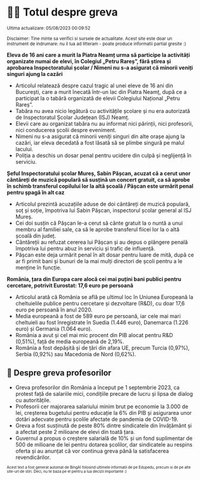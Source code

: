# 👩‍🏫 Totul despre greva
<sub>Ultima actualizare: 05/08/2023 00:09:52</sub>

<sub>Disclaimer: Tine minte sa verifici si sursele de actualitate. Acest site este doar un instrument de indrumare: nu il lua ad litteram - poate produce informatii partial gresite :)</sub>

**Eleva de 16 ani care a murit la Piatra Neamț urma să participe la activități organizate numai de elevi, în Colegiul „Petru Rareș”, fără știrea și aprobarea Inspectoratului școlar / Nimeni nu s-a asigurat că minorii veniți singuri ajung la cazări**
- Articolul relatează despre cazul tragic al unei eleve de 16 ani din București, care a murit înecată într-un lac din Piatra Neamț, după ce a participat la o tabără organizată de elevii Colegiului Național „Petru Rareș”.
- Tabăra nu avea nicio legătură cu activitățile școlare și nu era autorizată de Inspectoratul Școlar Județean (ISJ) Neamț.
- Elevii care au organizat tabăra nu au informat nici părinții, nici profesorii, nici conducerea școlii despre eveniment.
- Nimeni nu s-a asigurat că minorii veniți singuri din alte orașe ajung la cazări, iar eleva decedată a fost lăsată să se plimbe singură pe malul lacului.
- Poliția a deschis un dosar penal pentru ucidere din culpă și neglijență în serviciu.

**Șeful Inspectoratului școlar Mureș, Sabin Pășcan, acuzat că a cerut unor cântăreți de muzică populară să susțină un concert gratuit, ca să aprobe în schimb transferul copilului lor la altă școală / Pășcan este urmărit penal pentru șpagă în alt caz**
- Articolul prezintă acuzațiile aduse de doi cântăreți de muzică populară, soț și soție, împotriva lui Sabin Pășcan, inspectorul școlar general al ISJ Mureș.
- Cei doi susțin că Pășcan le-a cerut să cânte gratuit la o nuntă a unui membru al familiei sale, ca să le aprobe transferul fiicei lor la o altă școală din județ.
- Cântăreții au refuzat cererea lui Pășcan și au depus o plângere penală împotriva lui pentru abuz în serviciu și trafic de influență.
- Pășcan este deja urmărit penal în alt dosar pentru luare de mită, după ce ar fi primit bani și bunuri de la mai mulți directori de școli pentru a le menține în funcție.

**România, țara din Europa care alocă cei mai puțini bani publici pentru cercetare, potrivit Eurostat: 17,6 euro pe persoană**
- Articolul arată că România se află pe ultimul loc în Uniunea Europeană la cheltuielile publice pentru cercetare și dezvoltare (R&D), cu doar 17,6 euro pe persoană în anul 2020.
- Media europeană a fost de 589 euro pe persoană, iar cele mai mari cheltuieli au fost înregistrate în Suedia (1.446 euro), Danemarca (1.226 euro) și Germania (1.064 euro).
- România a avut și cel mai mic procent din PIB alocat pentru R&D (0,51%), față de media europeană de 2,19%.
- România a fost depășită și de țări din afara UE, precum Turcia (0,97%), Serbia (0,92%) sau Macedonia de Nord (0,62%).

## 🏫 Despre greva profesorilor
- Greva profesorilor din România a început pe 1 septembrie 2023, ca protest față de salariile mici, condițiile precare de lucru și lipsa de dialog cu autoritățile.
- Profesorii cer majorarea salariului minim brut pe economie la 3.000 de lei, creșterea bugetului pentru educație la 6% din PIB și asigurarea unor dotări adecvate pentru școlile afectate de pandemia de COVID-19.
- Greva a fost susținută de peste 80% dintre sindicatele din învățământ și a afectat peste 2 milioane de elevi din toată țara.
- Guvernul a propus o creștere salarială de 10% și un fond suplimentar de 500 de milioane de lei pentru dotarea școlilor, dar sindicatele au respins oferta și au anunțat că vor continua greva până la satisfacerea revendicărilor.


<sub><sub>Acest text a fost generat automat de BingAI folosind ultimele informatii de pe Edupedu, precum si de pe alte site-uri de stiri. Deci, nu te baza pe el pentru a lua decizii importante :)</sub></sub>